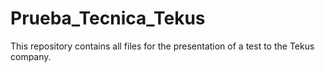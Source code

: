 # Prueba_Tecnica_Tekus
This repository contains all files for the presentation of a test to the Tekus company. 

